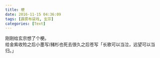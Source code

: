 ```yaml
---
title: 梗
date: 2016-11-15 04:36:09
tags: [霹雳布袋戏, 玄宗]
categories: [Text]
---
```


<p dir="ltr"  >刚刚给玄宗想了个梗。<br />给金紫收殓之后小墨写/赭杉也死去很久之后苍写「长歌可以当泣，远望可以当归。」</p>